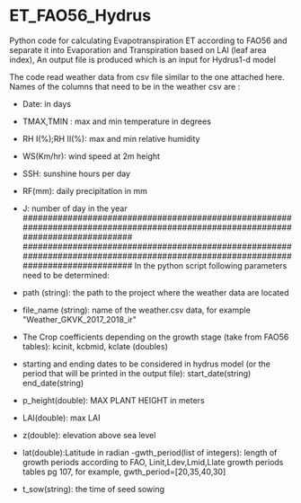 # ET_FAO56_Hydrus
Python code for calculating Evapotranspiration ET according to FAO56 and separate it into Evaporation and Transpiration based on LAI (leaf area index), An output file is produced which is an input for Hydrus1-d model

The code read weather data from csv file similar to the one attached here. 
Names of the columns that need to be in the weather csv are :
- Date: in days
- TMAX,TMIN : max and min temperature in degrees
- RH I(%);RH II(%): max and min relative humidity
- WS(Km/hr): wind speed at 2m height
- SSH: sunshine hours per day
- RF(mm): daily precipitation in mm
- J: number of day in the year
##################################################################################################################################
##################################################################################################################################
In the python script following parameters need to be determined:
- path (string): the path to the project where the weather data are located
- file_name (string): name of the weather.csv data, for example "Weather_GKVK_2017_2018_ir" 
- The Crop coefficients depending on the growth stage (take from FAO56 tables): kcinit, kcbmid, kclate (doubles)
- starting and ending dates to be considered in hydrus model (or the period that will be printed in the output file):
  start_date(string) 
  end_date(string) 

- p_height(double): MAX PLANT HEIGHT in meters
- LAI(double): max LAI
- z(double): elevation above sea level
- lat(double):Latitude in radian
-gwth_period(list of integers): length of growth periods according to FAO, Linit,Ldev,Lmid,Llate growth periods tables pg 107, for example,  gwth_period=[20,35,40,30]
- t_sow(string): the time of seed sowing
